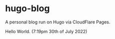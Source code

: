 # hugo-blog
A personal blog run on Hugo via CloudFlare Pages.

Hello World. (7:19pm 30th of July 2022)
